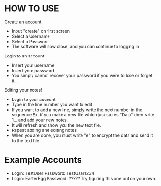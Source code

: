 # HOW TO USE

Create an account
- Input "create" on first screen
- Select a Username
- Select a Password
- The software will now close, and you can continue to logging in

Login to an account
- Insert your username
- Insert your password
- You simply cannot recover your password if you were to lose or forget it...

Editing your notes!
- Login to your account
- Type in the line number you want to edit
- If you want to add a new line, simply write the next number in the sequence
Ex. if you make a new file which just stores "Data" then write 1... and add your new notes.
- It will refresh and show you the new text file. 
- Repeat adding and editing notes
- When you are done, you must write "e" to encrypt the data and send it to the text file.


# Example Accounts

- Login: TestUser Password: TestUser1234
- Login: EasterEgg Password: ????? Try figuring this one out on your own.
